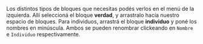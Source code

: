 Los distintos tipos de bloques que necesitas podés verlos en el menú de la izquierda. Allí seleccioná el bloque **verdad**, y arrastralo hacía nuestro espacio de bloques. Para individuos, arrastrá el bloque **individuo** y poné los nombres en minúscula. Ambos se pueden renombrar clickeando en `Nombre` e `Individuo` respectivamente.